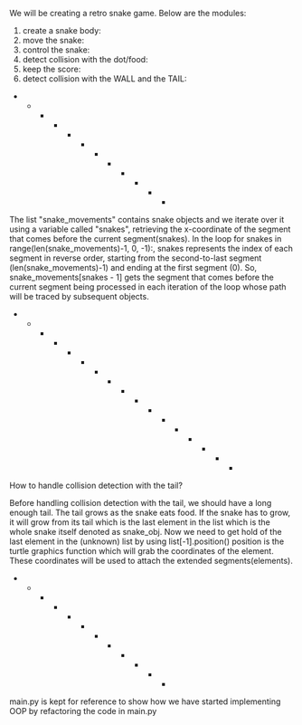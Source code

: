 We will be creating a retro snake game. Below are the modules:

1. create a snake body: 
2. move the snake:
3. control the snake:
4. detect collision with the dot/food:
5. keep the score:
6. detect collision with the WALL and the TAIL:

+ + + + + + + + + + + +
The list "snake_movements" contains snake objects and
we iterate over it using a variable called "snakes",
retrieving the x-coordinate of the segment that comes before the current segment(snakes). 
In the loop for snakes in range(len(snake_movements)-1, 0, -1):, 
snakes represents the index of each segment in reverse order, 
starting from the second-to-last segment (len(snake_movements)-1) 
and ending at the first segment (0). So, snake_movements[snakes - 1] 
gets the segment that comes before the current segment being processed 
in each iteration of the loop whose path will be traced by subsequent objects.

+ + + + + + + + + + + + + + + + + 

How to handle collision detection with the tail?

Before handling collision detection with the tail, we should 
have a long enough tail. The tail grows as the snake eats food.
If the snake has to grow, it will grow from its tail which is
the last element in the list which is the whole snake itself denoted as snake_obj.
Now we need to get hold of the last element in the (unknown) list by using list[-1].position()
position is the turtle graphics function which will grab the coordinates of the element. 
These coordinates will be used to attach the extended segments(elements).
+ + + + + + + + + + + +

main.py is kept for reference to show how we have started implementing OOP
by refactoring the code in main.py